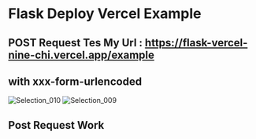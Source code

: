 # Flask Deploy Vercel Example

## POST Request Tes My Url : https://flask-vercel-nine-chi.vercel.app/example
## with xxx-form-urlencoded
![Selection_010](https://user-images.githubusercontent.com/52072811/219821978-10041ea8-dc72-4a67-bd9e-a903e45e6e9a.png)
![Selection_009](https://user-images.githubusercontent.com/52072811/219821988-f7a1db49-ef49-4011-bae8-efe7dbec2a7c.png)


## Post Request Work
